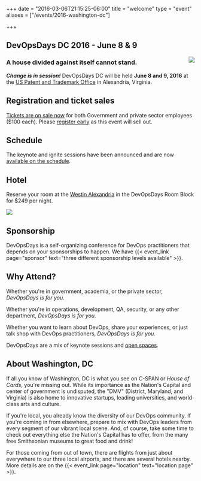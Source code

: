 +++
date = "2016-03-06T21:15:25-06:00"
title = "welcome"
type = "event"
aliases = ["/events/2016-washington-dc"]


+++


## DevOpsDays DC 2016 - June 8 &amp; 9

<img src="/events/2016-washington-dc/logo.png" style="float:right"/>

### A house divided against itself cannot stand.

**_Change is in session!_**
DevOpsDays DC will be held **June 8 and 9, 2016** at the [US Patent and Trademark
Office](location) in Alexandria, Virginia.

## Registration and ticket sales

[Tickets are on sale now](https://devopsdaysdc2016.busyconf.com/bookings/new)
for both Government and private sector employees ($100 each).  Please [register
early](https://devopsdaysdc2016.busyconf.com/bookings/new) as this event will
sell out.

## Schedule

The keynote and ignite sessions have been announced and are now [available on
the schedule](http://devopsdaysdc2016.busyconf.com/schedule).

## Hotel

Reserve your room at the [Westin Alexandria](https://www.starwoodmeeting.com/events/start.action?id=1604145506&key=15F5399A) in the DevOpsDays Room Block for $249 per night.

<a href="https://www.starwoodmeeting.com/events/start.action?id=1604145506&key=15F5399A"><img src="/events/2016-washington-dc/wes1718ex.109692_lg.jpg"></a>

## Sponsorship

DevOpsDays is a self-organizing conference for DevOps practitioners that depends on your sponsorships to happen.  We have {{< event_link page="sponsor" text="three different sponsorship levels available" >}}.

## Why Attend?

Whether you're in government, academia, or the private sector, _DevOpsDays is for you._

Whether you're in operations, development, QA, security, or any other department, _DevOpsDays is for you._

Whether you want to learn about DevOps, share your experiences, or just talk shop with DevOps practitioners, _DevOpsDays is for you._

DevOpsDays are a mix of keynote sessions and [open spaces](http://en.wikipedia.org/wiki/Open_Space_Technology).

## About Washington, DC

If all you know of Washington, DC is what you see on C-SPAN or _House of Cards_, you're missing out. While its importance as the Nation's Capital and center of government is undisputed, the "DMV" (District, Maryland, and Virginia) is also home to innovative startups, leading universities, and world-class arts and culture.

If you're local, you already know the diversity of our DevOps community. If you're coming in from elsewhere, prepare to mix with DevOps leaders from every segment of our vibrant local scene. And, of course, take some time to check out everything else the Nation's Capital has to offer, from the many free Smithsonian museums to great food and drink!

For those coming from out of town, there are flights from just about everywhere to our three local airports, and there are several hotels nearby. More details are on the {{< event_link page="location" text="location page" >}}.
